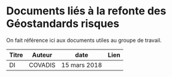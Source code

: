 # Documents liés à la refonte des Géostandards risques

On fait référence ici aux documents utiles au groupe de travail.

| Titre     | Auteur   | date  | Lien |
| --------- |:--------:|:------:|----:|
| DI | COVADIS | 15 mars 2018 |
